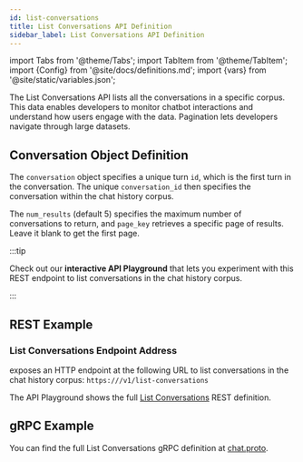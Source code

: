 ```yaml
---
id: list-conversations
title: List Conversations API Definition
sidebar_label: List Conversations API Definition
---
```


import Tabs from '@theme/Tabs';
import TabItem from '@theme/TabItem';
import {Config} from '@site/docs/definitions.md';
import {vars} from '@site/static/variables.json';

The List Conversations API lists all the conversations in a specific corpus. 
This data enables developers to monitor chatbot interactions and understand 
how users engage with the data. Pagination lets developers navigate through 
large datasets.

## Conversation Object Definition

The `conversation` object specifies a unique turn `id`, which is the first turn 
in the conversation. The unique `conversation_id` then specifies the conversation 
within the chat history corpus. 

The `num_results` (default 5) specifies the maximum number of conversations to 
return, and `page_key` retrieves a specific page of results. Leave it blank to 
get the first page.

:::tip

Check out our **interactive API Playground** that lets you experiment with this 
REST endpoint to list conversations in the chat history corpus.

:::

## REST Example

### List Conversations Endpoint Address

<Config v="names.product"/> exposes an HTTP endpoint at the following URL
to list conversations in the chat history corpus:
<code>https://<Config v="domains.rest.indexing"/>/v1/list-conversations</code>

The API Playground shows the full [List Conversations](/docs/1.0/rest-api/list-conversations) REST definition.

## gRPC Example

You can find the full List Conversations gRPC definition at [chat.proto](https://github.com/vectara/protos/blob/main/chat.proto).